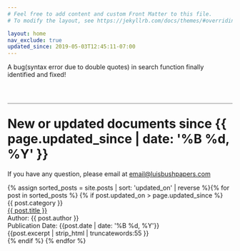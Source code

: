 ```yaml
---
# Feel free to add content and custom Front Matter to this file.
# To modify the layout, see https://jekyllrb.com/docs/themes/#overriding-theme-defaults

layout: home
nav_exclude: true
updated_since: 2019-05-03T12:45:11-07:00
---
```

<p>A bug(syntax error due to double quotes) in search function finally identified and fixed!</p>
<h1 style="border-top: 1px solid grey; margin-top: 2em; padding-top: 1em;">New or updated documents since <strong>{{ page.updated_since | date: '%B %d, %Y' }}</strong></h1>
<p>If you have any question, please email at <a href="mailto:email@luisbushpapers.com">email@luisbushpapers.com</a></p>

<div class="article-container">
{% assign sorted_posts = site.posts | sort: 'updated_on' | reverse %}{% for post in sorted_posts %}
    {% if post.updated_on > page.updated_since %}
      <div class="article-list">
        <div class="article-category">{{ post.category }}</div>
        <div class="article-summary">
          <a href="{{ post.url | prepend: site.baseurl }}">{{ post.title }}</a><br>
          <div class="author">Author: {{ post.author }}</div>
          <div class="publication-date">Publication Date: <time datetime="{{post.date | date: '%F'}}">{{post.date | date: '%B %d, %Y'}}</time></div>
          <div class="excerpt">{{post.excerpt | strip_html | truncatewords:55 }}</div>
        </div>
      </div>
    {% endif %}
  {% endfor %}
</div>
